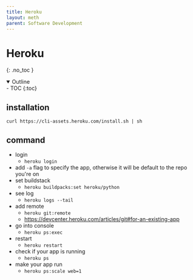 ```yaml
---
title: Heroku
layout: meth
parent: Software Development
---
```

# Heroku
{: .no_toc }

<details open markdown="block">
  <summary>
    Outline
  </summary>
- TOC
{:toc}
</details>

## installation
`curl https://cli-assets.heroku.com/install.sh | sh`

## command
- login
	- `heroku login`
- add `-a` flag to specify the app, otherwise it will be default to the repo you're on
- set buildstack
	- `heroku buildpacks:set heroku/python`
- see log
	- `heroku logs --tail`
- add remote
	- `heroku git:remote`
	- <https://devcenter.heroku.com/articles/git#for-an-existing-app>
- go into console
	- `heroku ps:exec`
- restart
	- `heroku restart`
- check if your app is running
	- `heroku ps`
- make your app run
	- `heroku ps:scale web=1`